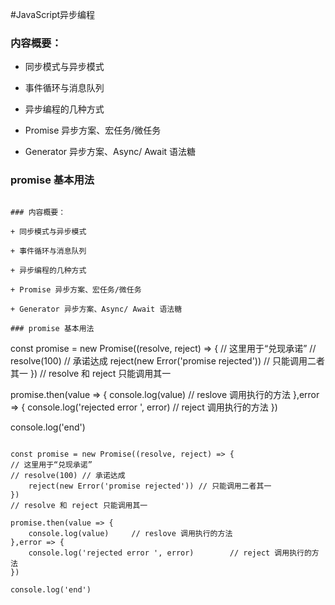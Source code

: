#JavaScript异步编程

### 内容概要：

+ 同步模式与异步模式

+ 事件循环与消息队列

+ 异步编程的几种方式

+ Promise 异步方案、宏任务/微任务

+ Generator 异步方案、Async/ Await 语法糖

### promise 基本用法

```#JavaScript异步编程

### 内容概要：

+ 同步模式与异步模式

+ 事件循环与消息队列

+ 异步编程的几种方式

+ Promise 异步方案、宏任务/微任务

+ Generator 异步方案、Async/ Await 语法糖

### promise 基本用法

```

const promise = new Promise((resolve, reject) => {
// 这里用于“兑现承诺”
// resolve(100) // 承诺达成
    reject(new Error('promise rejected')) // 只能调用二者其一
})
// resolve 和 reject 只能调用其一

promise.then(value => {
    console.log(value)     // reslove 调用执行的方法
},error => {
    console.log('rejected error ', error)        // reject 调用执行的方法
})

console.log('end')

```

const promise = new Promise((resolve, reject) => {
// 这里用于“兑现承诺”
// resolve(100) // 承诺达成
    reject(new Error('promise rejected')) // 只能调用二者其一
})
// resolve 和 reject 只能调用其一

promise.then(value => {
    console.log(value)     // reslove 调用执行的方法
},error => {
    console.log('rejected error ', error)        // reject 调用执行的方法
})

console.log('end')

```